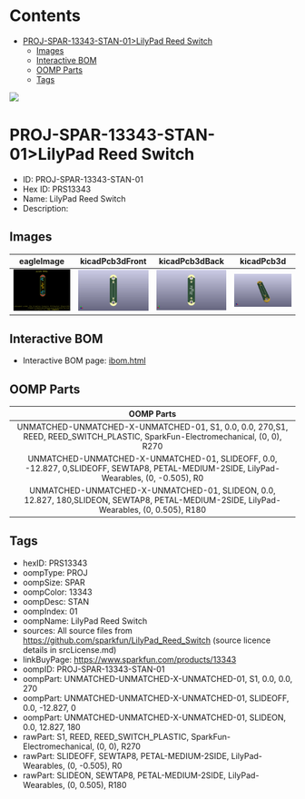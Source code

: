 



Contents
========

* [PROJ-SPAR-13343-STAN-01>LilyPad Reed Switch](#proj-spar-13343-stan-01lilypad-reed-switch)
	* [Images](#images)
	* [Interactive BOM](#interactive-bom)
	* [OOMP Parts](#oomp-parts)
	* [Tags](#tags)
  
![][im]
# PROJ-SPAR-13343-STAN-01>LilyPad Reed Switch

- ID: PROJ-SPAR-13343-STAN-01
- Hex ID: PRS13343
- Name: LilyPad Reed Switch
- Description: 

## Images
  
  

|eagleImage|kicadPcb3dFront|kicadPcb3dBack|kicadPcb3d|
| :---: | :---: | :---: | :---: |
|[![eagleImage](eagleImage_140.png)](eagleImage_600.png)|[![kicadPcb3dFront](kicadPcb3dFront_140.png)](kicadPcb3dFront_600.png)|[![kicadPcb3dBack](kicadPcb3dBack_140.png)](kicadPcb3dBack_600.png)|[![kicadPcb3d](kicadPcb3d_140.png)](kicadPcb3d_600.png)|

## Interactive BOM

- Interactive BOM page: [ibom.html](kicad/bom/ibom.html)

## OOMP Parts
  

|OOMP Parts|
| :---: |
|UNMATCHED-UNMATCHED-X-UNMATCHED-01, S1, 0.0, 0.0, 270,S1, REED, REED_SWITCH_PLASTIC, SparkFun-Electromechanical, (0, 0), R270|
|UNMATCHED-UNMATCHED-X-UNMATCHED-01, SLIDEOFF, 0.0, -12.827, 0,SLIDEOFF, SEWTAP8, PETAL-MEDIUM-2SIDE, LilyPad-Wearables, (0, -0.505), R0|
|UNMATCHED-UNMATCHED-X-UNMATCHED-01, SLIDEON, 0.0, 12.827, 180,SLIDEON, SEWTAP8, PETAL-MEDIUM-2SIDE, LilyPad-Wearables, (0, 0.505), R180|

## Tags

- hexID: PRS13343
- oompType: PROJ
- oompSize: SPAR
- oompColor: 13343
- oompDesc: STAN
- oompIndex: 01
- oompName: LilyPad Reed Switch
- sources: All source files from https://github.com/sparkfun/LilyPad_Reed_Switch (source licence details in srcLicense.md)
- linkBuyPage: https://www.sparkfun.com/products/13343
- oompID: PROJ-SPAR-13343-STAN-01
- oompPart: UNMATCHED-UNMATCHED-X-UNMATCHED-01, S1, 0.0, 0.0, 270
- oompPart: UNMATCHED-UNMATCHED-X-UNMATCHED-01, SLIDEOFF, 0.0, -12.827, 0
- oompPart: UNMATCHED-UNMATCHED-X-UNMATCHED-01, SLIDEON, 0.0, 12.827, 180
- rawPart: S1, REED, REED_SWITCH_PLASTIC, SparkFun-Electromechanical, (0, 0), R270
- rawPart: SLIDEOFF, SEWTAP8, PETAL-MEDIUM-2SIDE, LilyPad-Wearables, (0, -0.505), R0
- rawPart: SLIDEON, SEWTAP8, PETAL-MEDIUM-2SIDE, LilyPad-Wearables, (0, 0.505), R180



[im]: kicadPcb3d_450.png
